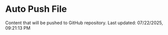 # Auto Push File

Content that will be pushed to GitHub repository.
Last updated: 07/22/2025, 09:21:13 PM